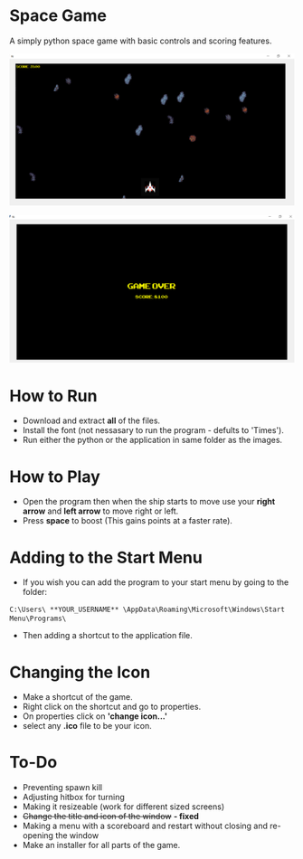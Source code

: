 # Space Game
A simply python space game with basic controls and scoring features.

![alt text][logo1]

[logo1]: https://github.com/Robertki16/space-game/blob/main/example%20game%20play.png
![alt text][logo]

[logo]: https://github.com/Robertki16/space-game/blob/main/example%20game%20play1.png

# How to Run 
- Download and extract **all** of the files.
- Install the font (not nessasary to run the program - defults to 'Times').
- Run either the python or the application in  same folder as the images.

# How to Play
- Open the program then when the ship starts to move use your **right arrow** and **left arrow** to move right or left.
- Press **space** to boost (This gains points at a faster rate).

# Adding to the Start Menu
- If you wish you can add the program to your start menu by going to the folder:
```
C:\Users\ **YOUR_USERNAME** \AppData\Roaming\Microsoft\Windows\Start Menu\Programs\
```
- Then adding a shortcut to the application file.

# Changing the Icon
- Make a shortcut of the game.
- Right click on the shortcut and go to properties.
- On properties click on **'change icon...'**
- select any **.ico** file to be your icon.

# To-Do
- Preventing spawn kill
- Adjusting hitbox for turning
- Making it resizeable (work for different sized screens)
- ~~Change the title and icon of the window~~ **- fixed** 
- Making a menu with a scoreboard and restart without closing and re-opening the window
- Make an installer for all parts of the game. 
